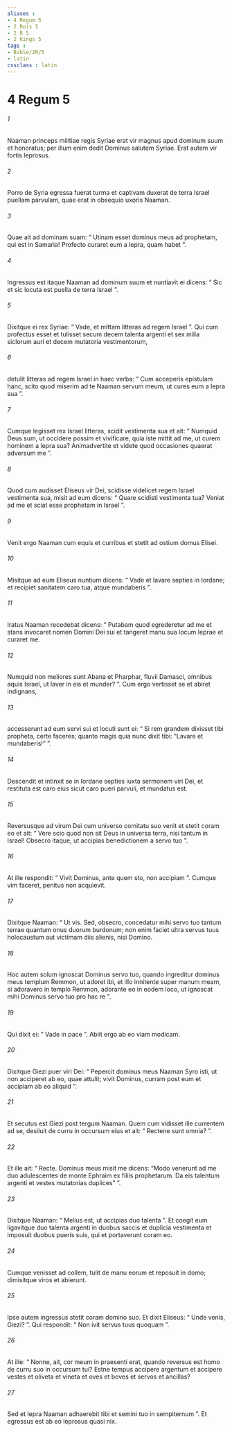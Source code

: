 ```yaml
---
aliases : 
- 4 Regum 5
- 2 Rois 5
- 2 R 5
- 2 Kings 5
tags : 
- Bible/2R/5
- latin
cssclass : latin
---
```


# 4 Regum 5

###### 1
Naaman princeps militiae regis Syriae erat vir magnus apud dominum suum et honoratus; per illum enim dedit Dominus salutem Syriae. Erat autem vir fortis leprosus. 
###### 2
Porro de Syria egressa fuerat turma et captivam duxerat de terra Israel puellam parvulam, quae erat in obsequio uxoris Naaman. 
###### 3
Quae ait ad dominam suam: “ Utinam esset dominus meus ad prophetam, qui est in Samaria! Profecto curaret eum a lepra, quam habet ”. 
###### 4
Ingressus est itaque Naaman ad dominum suum et nuntiavit ei dicens: “ Sic et sic locuta est puella de terra Israel ”. 
###### 5
Dixitque ei rex Syriae: “ Vade, et mittam litteras ad regem Israel ”. Qui cum profectus esset et tulisset secum decem talenta argenti et sex milia siclorum auri et decem mutatoria vestimentorum, 
###### 6
detulit litteras ad regem Israel in haec verba: “ Cum acceperis epistulam hanc, scito quod miserim ad te Naaman servum meum, ut cures eum a lepra sua ”. 
###### 7
Cumque legisset rex Israel litteras, scidit vestimenta sua et ait: “ Numquid Deus sum, ut occidere possim et vivificare, quia iste mittit ad me, ut curem hominem a lepra sua? Animadvertite et videte quod occasiones quaerat adversum me ”. 
###### 8
Quod cum audisset Eliseus vir Dei, scidisse videlicet regem Israel vestimenta sua, misit ad eum dicens: “ Quare scidisti vestimenta tua? Veniat ad me et sciat esse prophetam in Israel ”.
###### 9
Venit ergo Naaman cum equis et curribus et stetit ad ostium domus Elisei. 
###### 10
Misitque ad eum Eliseus nuntium dicens: “ Vade et lavare septies in Iordane; et recipiet sanitatem caro tua, atque mundaberis ”. 
###### 11
Iratus Naaman recedebat dicens: “ Putabam quod egrederetur ad me et stans invocaret nomen Domini Dei sui et tangeret manu sua locum leprae et curaret me. 
###### 12
Numquid non meliores sunt Abana et Pharphar, fluvii Damasci, omnibus aquis Israel, ut laver in eis et munder? ”. Cum ergo vertisset se et abiret indignans, 
###### 13
accesserunt ad eum servi sui et locuti sunt ei: “ Si rem grandem dixisset tibi propheta, certe faceres; quanto magis quia nunc dixit tibi: “Lavare et mundaberis!” ”.
###### 14
Descendit et intinxit se in Iordane septies iuxta sermonem viri Dei, et restituta est caro eius sicut caro pueri parvuli, et mundatus est.
###### 15
Reversusque ad virum Dei cum universo comitatu suo venit et stetit coram eo et ait: “ Vere scio quod non sit Deus in universa terra, nisi tantum in Israel! Obsecro itaque, ut accipias benedictionem a servo tuo ”. 
###### 16
At ille respondit: “ Vivit Dominus, ante quem sto, non accipiam ”. Cumque vim faceret, penitus non acquievit. 
###### 17
Dixitque Naaman: “ Ut vis. Sed, obsecro, concedatur mihi servo tuo tantum terrae quantum onus duorum burdonum; non enim faciet ultra servus tuus holocaustum aut victimam diis alienis, nisi Domino. 
###### 18
Hoc autem solum ignoscat Dominus servo tuo, quando ingreditur dominus meus templum Remmon, ut adoret ibi, et illo innitente super manum meam, si adoravero in templo Remmon, adorante eo in eodem loco, ut ignoscat mihi Dominus servo tuo pro hac re ”. 
###### 19
Qui dixit ei: “ Vade in pace ”. Abiit ergo ab eo viam modicam.
###### 20
Dixitque Giezi puer viri Dei: “ Pepercit dominus meus Naaman Syro isti, ut non acciperet ab eo, quae attulit; vivit Dominus, curram post eum et accipiam ab eo aliquid ”. 
###### 21
Et secutus est Giezi post tergum Naaman. Quem cum vidisset ille currentem ad se, desiluit de curru in occursum eius et ait: “ Rectene sunt omnia? ”. 
###### 22
Et ille ait: “ Recte. Dominus meus misit me dicens: “Modo venerunt ad me duo adulescentes de monte Ephraim ex filiis prophetarum. Da eis talentum argenti et vestes mutatorias duplices” ”. 
###### 23
Dixitque Naaman: “ Melius est, ut accipias duo talenta ”. Et coegit eum ligavitque duo talenta argenti in duobus saccis et duplicia vestimenta et imposuit duobus pueris suis, qui et portaverunt coram eo. 
###### 24
Cumque venisset ad collem, tulit de manu eorum et reposuit in domo; dimisitque viros et abierunt. 
###### 25
Ipse autem ingressus stetit coram domino suo. Et dixit Eliseus: “ Unde venis, Giezi? ”. Qui respondit: “ Non ivit servus tuus quoquam ”. 
###### 26
At ille: “ Nonne, ait, cor meum in praesenti erat, quando reversus est homo de curru suo in occursum tui? Estne tempus accipere argentum et accipere vestes et oliveta et vineta et oves et boves et servos et ancillas? 
###### 27
Sed et lepra Naaman adhaerebit tibi et semini tuo in sempiternum ”. Et egressus est ab eo leprosus quasi nix.
